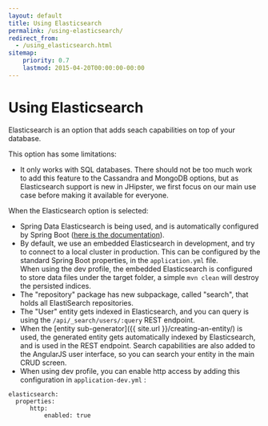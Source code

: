 ```yaml
---
layout: default
title: Using Elasticsearch
permalink: /using-elasticsearch/
redirect_from:
  - /using_elasticsearch.html
sitemap:
    priority: 0.7
    lastmod: 2015-04-20T00:00:00-00:00
---
```


# <i class="fa fa-search"></i> Using Elasticsearch

Elasticsearch is an option that adds seach capabilities on top of your database.

This option has some limitations:

*   It only works with SQL databases. There should not be too much work to add this feature to the Cassandra and MongoDB options, but as Elasticsearch support is new in JHipster, we first focus on our main use case before making it available for everyone.

When the Elasticsearch option is selected:

*   Spring Data Elasticsearch is being used, and is automatically configured by Spring Boot ([here is the documentation](http://docs.spring.io/spring-boot/docs/current/reference/html/boot-features-nosql.html#boot-features-elasticsearch)).
*   By default, we use an embedded Elasticsearch in development, and try to connect to a local cluster in production. This can be configured by the standard Spring Boot properties, in the `application.yml` file.  
    When using the dev profile, the embedded Elasticsearch is configured to store data files under the target folder, a simple `mvn clean` will destroy the persisted indices.
*   The "repository" package has new subpackage, called "search", that holds all ElastiSearch repositories.
*   The "User" entity gets indexed in Elasticsearch, and you can query is using the `/api/_search/users/:query` REST endpoint.
*   When the [entity sub-generator]({{ site.url }}/creating-an-entity/) is used, the generated entity gets automatically indexed by Elasticsearch, and is used in the REST endpoint. Search capabilities are also added to the AngularJS user interface, so you can search your entity in the main CRUD screen.
*   When using dev profile, you can enable http access by adding this configuration in `application-dev.yml` :

```
elasticsearch:
  properties:
      http:
          enabled: true
```
